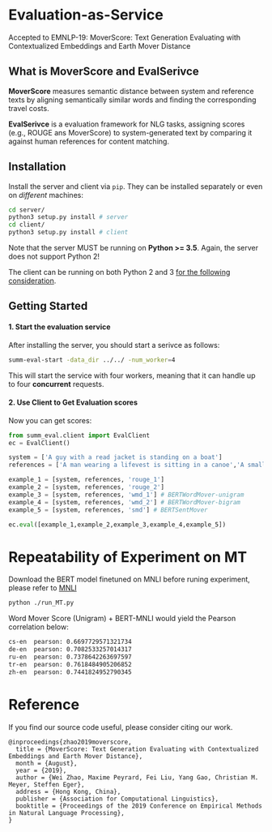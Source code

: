 <h1 align="left">Evaluation-as-Service</h1>

<p align="left"> Accepted to EMNLP-19: MoverScore: Text Generation Evaluating with Contextualized Embeddings and Earth Mover Distance </p>



<h2 align="left">What is MoverScore and EvalSerivce</h2>

**MoverScore** measures semantic distance between system and reference texts by aligning semantically similar words and finding the corresponding travel costs.

**EvalSerivce** is a evaluation framework for NLG tasks, assigning scores (e.g., ROUGE ans MoverScore) to system-generated text by comparing it against human references for content matching.

<h2 align="left">Installation</h2>

Install the server and client via `pip`. They can be installed separately or even on *different* machines:
```bash
cd server/
python3 setup.py install # server
cd client/
python3 setup.py install # client
```

Note that the server MUST be running on **Python >= 3.5**. Again, the server does not support Python 2!

The client can be running on both Python 2 and 3 [for the following consideration](#q-can-i-run-it-in-python-2).

<h2 align="left">Getting Started</h2>

#### 1. Start the evaluation service
After installing the server, you should start a serivce as follows:
```bash
summ-eval-start -data_dir ../../ -num_worker=4
```
This will start the service with four workers, meaning that it can handle up to four **concurrent** requests.

#### 2. Use Client to Get Evaluation scores
Now you can get scores:
```python
from summ_eval.client import EvalClient
ec = EvalClient()

system = ['A guy with a read jacket is standing on a boat']
references = ['A man wearing a lifevest is sitting in a canoe','A small white ferry rides through water']

example_1 = [system, references, 'rouge_1']
example_2 = [system, references, 'rouge_2']
example_3 = [system, references, 'wmd_1'] # BERTWordMover-unigram
example_4 = [system, references, 'wmd_2'] # BERTWordMover-bigram
example_5 = [system, references, 'smd'] # BERTSentMover

ec.eval([example_1,example_2,example_3,example_4,example_5])
```
# Repeatability of Experiment on MT
Download the BERT model finetuned on MNLI before runing experiment, please refer to [MNLI](https://drive.google.com/open?id=1LyWbyMg4CVHktbGPcm2pgtIPeiLg0W0g)

```bash
python ./run_MT.py
```

Word Mover Score (Unigram) + BERT-MNLI would yield the Pearson correlation below:
```bash
cs-en  pearson: 0.6697729571321734
de-en  pearson: 0.7082533257014317
ru-en  pearson: 0.7378642263697597
tr-en  pearson: 0.7618484905206852
zh-en  pearson: 0.7441824952790345
```

# Reference
If you find our source code useful, please consider citing our work.
```
@inproceedings{zhao2019moverscore,
  title = {MoverScore: Text Generation Evaluating with Contextualized Embeddings and Earth Mover Distance},
  month = {August},
  year = {2019},
  author = {Wei Zhao, Maxime Peyrard, Fei Liu, Yang Gao, Christian M. Meyer, Steffen Eger},
  address = {Hong Kong, China},
  publisher = {Association for Computational Linguistics},
  booktitle = {Proceedings of the 2019 Conference on Empirical Methods in Natural Language Processing},
}
```
